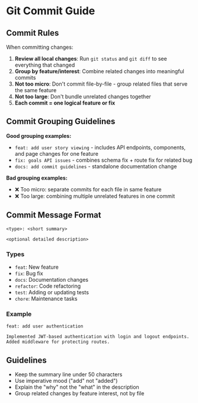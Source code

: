 # Git Commit Guide

## Commit Rules

When committing changes:

1. **Review all local changes**: Run `git status` and `git diff` to see everything that changed
2. **Group by feature/interest**: Combine related changes into meaningful commits
3. **Not too micro**: Don't commit file-by-file - group related files that serve the same feature
4. **Not too large**: Don't bundle unrelated changes together
5. **Each commit = one logical feature or fix**

## Commit Grouping Guidelines

**Good grouping examples:**
- `feat: add user story viewing` - includes API endpoints, components, and page changes for one feature
- `fix: goals API issues` - combines schema fix + route fix for related bug
- `docs: add commit guidelines` - standalone documentation change

**Bad grouping examples:**
- ❌ Too micro: separate commits for each file in same feature
- ❌ Too large: combining multiple unrelated features in one commit

## Commit Message Format

```
<type>: <short summary>

<optional detailed description>
```

### Types
- `feat`: New feature
- `fix`: Bug fix
- `docs`: Documentation changes
- `refactor`: Code refactoring
- `test`: Adding or updating tests
- `chore`: Maintenance tasks

### Example
```
feat: add user authentication

Implemented JWT-based authentication with login and logout endpoints.
Added middleware for protecting routes.
```

## Guidelines
- Keep the summary line under 50 characters
- Use imperative mood ("add" not "added")
- Explain the "why" not the "what" in the description
- Group related changes by feature interest, not by file

